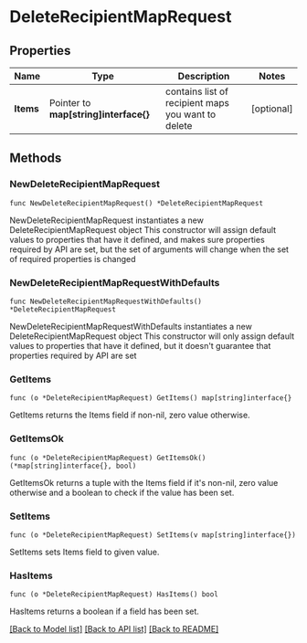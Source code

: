 # DeleteRecipientMapRequest

## Properties

Name | Type | Description | Notes
------------ | ------------- | ------------- | -------------
**Items** | Pointer to **map[string]interface{}** | contains list of recipient maps you want to delete | [optional] 

## Methods

### NewDeleteRecipientMapRequest

`func NewDeleteRecipientMapRequest() *DeleteRecipientMapRequest`

NewDeleteRecipientMapRequest instantiates a new DeleteRecipientMapRequest object
This constructor will assign default values to properties that have it defined,
and makes sure properties required by API are set, but the set of arguments
will change when the set of required properties is changed

### NewDeleteRecipientMapRequestWithDefaults

`func NewDeleteRecipientMapRequestWithDefaults() *DeleteRecipientMapRequest`

NewDeleteRecipientMapRequestWithDefaults instantiates a new DeleteRecipientMapRequest object
This constructor will only assign default values to properties that have it defined,
but it doesn't guarantee that properties required by API are set

### GetItems

`func (o *DeleteRecipientMapRequest) GetItems() map[string]interface{}`

GetItems returns the Items field if non-nil, zero value otherwise.

### GetItemsOk

`func (o *DeleteRecipientMapRequest) GetItemsOk() (*map[string]interface{}, bool)`

GetItemsOk returns a tuple with the Items field if it's non-nil, zero value otherwise
and a boolean to check if the value has been set.

### SetItems

`func (o *DeleteRecipientMapRequest) SetItems(v map[string]interface{})`

SetItems sets Items field to given value.

### HasItems

`func (o *DeleteRecipientMapRequest) HasItems() bool`

HasItems returns a boolean if a field has been set.


[[Back to Model list]](../README.md#documentation-for-models) [[Back to API list]](../README.md#documentation-for-api-endpoints) [[Back to README]](../README.md)


